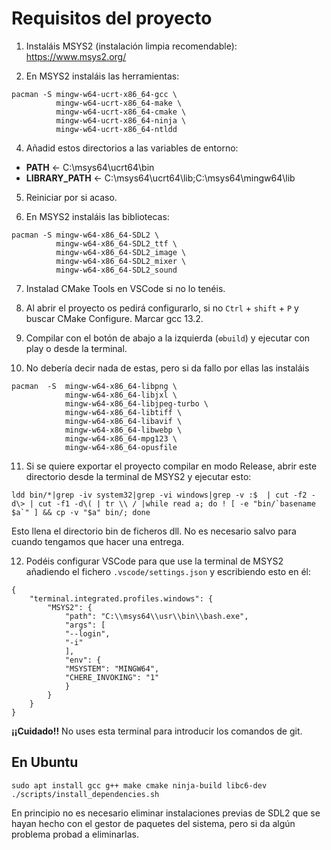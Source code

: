 # Requisitos del proyecto

1) Instaláis MSYS2 (instalación limpia recomendable): https://www.msys2.org/

2) En MSYS2 instaláis las herramientas:

```shell
pacman -S mingw-w64-ucrt-x86_64-gcc \
          mingw-w64-ucrt-x86_64-make \
          mingw-w64-ucrt-x86_64-cmake \
          mingw-w64-ucrt-x86_64-ninja \ 
          mingw-w64-ucrt-x86_64-ntldd
```

4) Añadid estos directorios a las variables de entorno:

 - **PATH** ← C:\msys64\ucrt64\bin
 - **LIBRARY_PATH** ← C:\msys64\ucrt64\lib;C:\msys64\mingw64\lib

5) Reiniciar por si acaso.

6) En MSYS2 instaláis las bibliotecas:

```shell
pacman -S mingw-w64-x86_64-SDL2 \
          mingw-w64-x86_64-SDL2_ttf \
          mingw-w64-x86_64-SDL2_image \
          mingw-w64-x86_64-SDL2_mixer \
          mingw-w64-x86_64-SDL2_sound
```

7) Instalad CMake Tools en VSCode si no lo tenéis.

8) Al abrir el proyecto os pedirá configurarlo, si no `Ctrl` + `shift` + `P`
   y buscar CMake Configure. Marcar gcc 13.2.

9) Compilar con el botón de abajo a la izquierda (`⚙️build`) y ejecutar con play
   o desde la terminal.

10) No debería decir nada de estas, pero si da fallo por ellas las instaláis

```shell
pacman  -S  mingw-w64-x86_64-libpng \
            mingw-w64-x86_64-libjxl \
            mingw-w64-x86_64-libjpeg-turbo \
            mingw-w64-x86_64-libtiff \
            mingw-w64-x86_64-libavif \
            mingw-w64-x86_64-libwebp \
            mingw-w64-x86_64-mpg123 \
            mingw-w64-x86_64-opusfile
```

11) Si se quiere exportar el proyecto compilar en modo Release, abrir este
    directorio desde la terminal de MSYS2 y ejecutar esto:

```shell
ldd bin/*|grep -iv system32|grep -vi windows|grep -v :$  | cut -f2 -d\> | cut -f1 -d\( | tr \\ / |while read a; do ! [ -e "bin/`basename $a`" ] && cp -v "$a" bin/; done
```

Esto llena el directorio bin de ficheros dll. No es necesario salvo para cuando
tengamos que hacer una entrega.

12) Podéis configurar VSCode para que use la terminal de MSYS2 añadiendo el fichero
    `.vscode/settings.json` y escribiendo esto en él:

```
{
    "terminal.integrated.profiles.windows": {
        "MSYS2": {
            "path": "C:\\msys64\\usr\\bin\\bash.exe",
            "args": [
            "--login",
            "-i"
            ],
            "env": {
            "MSYSTEM": "MINGW64",
            "CHERE_INVOKING": "1"
            }
        }
    }
}
```

**¡¡Cuidado!!** No uses esta terminal para introducir los comandos de git.

## En Ubuntu

```
sudo apt install gcc g++ make cmake ninja-build libc6-dev
./scripts/install_dependencies.sh
```

En principio no es necesario eliminar instalaciones previas de SDL2 que se
hayan hecho con el gestor de paquetes del sistema, pero si da algún problema
probad a eliminarlas.
